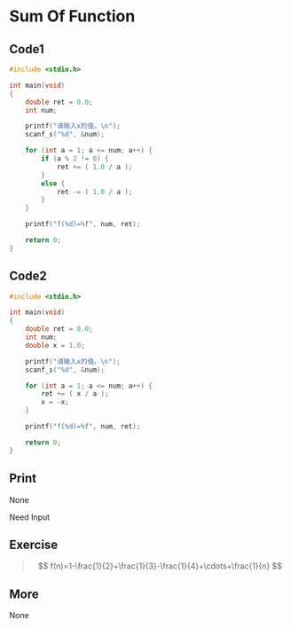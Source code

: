 # Sum Of Function

## Code1

```C
#include <stdio.h>

int main(void)
{
	double ret = 0.0;
	int num;

	printf("请输入x的值。\n");
	scanf_s("%d", &num);

	for (int a = 1; a <= num; a++) {
		if (a % 2 != 0) {
			ret += ( 1.0 / a );
		}
		else {
			ret -= ( 1.0 / a );
		}
	}

	printf("f(%d)=%f", num, ret);

	return 0;
}
```

## Code2

```c
#include <stdio.h>

int main(void)
{
	double ret = 0.0;
	int num;
	double x = 1.0;

	printf("请输入x的值。\n");
	scanf_s("%d", &num);

	for (int a = 1; a <= num; a++) {
		ret += ( x / a );
		x = -x;
	}

	printf("f(%d)=%f", num, ret);

	return 0;
}
```

## Print

None

Need Input

## Exercise

> $$
> f(n)=1-\frac{1}{2}+\frac{1}{3}-\frac{1}{4}+\cdots+\frac{1}{n}
> $$

## More

None

